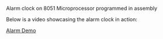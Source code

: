 Alarm clock on 8051 Microprocessor programmed in assembly

Below is a video showcasing the alarm clock in action:

[Alarm Demo](https://youtu.be/6vkvBzXGil0)
